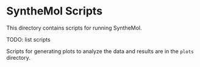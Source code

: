 # SyntheMol Scripts

This directory contains scripts for running SyntheMol.

TODO: list scripts

Scripts for generating plots to analyze the data and results are in the `plots` directory.
